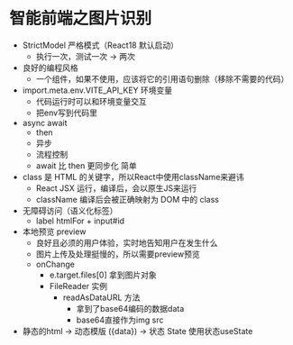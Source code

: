 # 智能前端之图片识别

- StrictModel 严格模式（React18 默认启动）
  - 执行一次，测试一次 -> 两次
- 良好的编程风格
  - 一个组件，如果不使用，应该将它的引用语句删除（移除不需要的代码）
-  import.meta.env.VITE_API_KEY 环境变量
   -  代码运行时可以和环境变量交互
   -  把env写到代码里
-  async await
   -  then
   -  异步
   -  流程控制
   -  await 比 then 更同步化 简单
-  class 是 HTML 的关键字，所以React中使用className来避讳
   -  React JSX 运行，编译后，会以原生JS来运行
   -  className 编译后会被正确映射为 DOM 中的 class
-  无障碍访问（语义化标签）
   -  label htmlFor + input#id
-  本地预览 preview
   -  良好且必须的用户体验，实时地告知用户在发生什么
   -  图片上传及处理挺慢的，所以需要preview预览
   -  onChange
      -  e.target.files[0] 拿到图片对象
      -  FileReader 实例
         -  readAsDataURL 方法
            -  拿到了base64编码的数据data
            -  base64直接作为img src
-  静态的html -> 动态模版 ({data}) -> 状态 State 使用状态useState